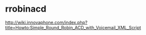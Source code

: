 # rrobinacd
http://wiki.innovaphone.com/index.php?title=Howto:Simple_Round_Robin_ACD_with_Voicemail_XML_Script